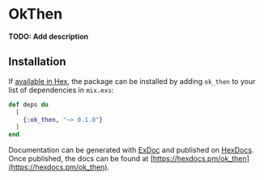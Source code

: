 # OkThen

**TODO: Add description**

## Installation

If [available in Hex](https://hex.pm/docs/publish), the package can be installed
by adding `ok_then` to your list of dependencies in `mix.exs`:

```elixir
def deps do
  [
    {:ok_then, "~> 0.1.0"}
  ]
end
```

Documentation can be generated with [ExDoc](https://github.com/elixir-lang/ex_doc)
and published on [HexDocs](https://hexdocs.pm). Once published, the docs can
be found at [https://hexdocs.pm/ok_then](https://hexdocs.pm/ok_then).

